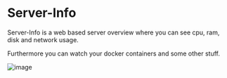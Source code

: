 # Server-Info

Server-Info is a web based server overview where you can see cpu, ram, disk and network usage.

Furthermore you can watch your docker containers and some other stuff.

![image](https://user-images.githubusercontent.com/41818576/126796429-ba05bffd-a916-4d82-8b17-17ad08895421.png)

